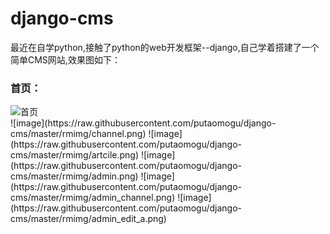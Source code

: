 # django-cms

最近在自学python,接触了python的web开发框架--django,自己学着搭建了一个简单CMS网站,效果图如下：
<div>
 <h3>首页：</h3>
 <img src="https://raw.githubusercontent.com/putaomogu/django-cms/master/rmimg/index.png" alt="首页" style="margin:0 auto;">
</div>
![image](https://raw.githubusercontent.com/putaomogu/django-cms/master/rmimg/channel.png)
![image](https://raw.githubusercontent.com/putaomogu/django-cms/master/rmimg/artcile.png)
![image](https://raw.githubusercontent.com/putaomogu/django-cms/master/rmimg/admin.png)
![image](https://raw.githubusercontent.com/putaomogu/django-cms/master/rmimg/admin_channel.png)
![image](https://raw.githubusercontent.com/putaomogu/django-cms/master/rmimg/admin_edit_a.png)
